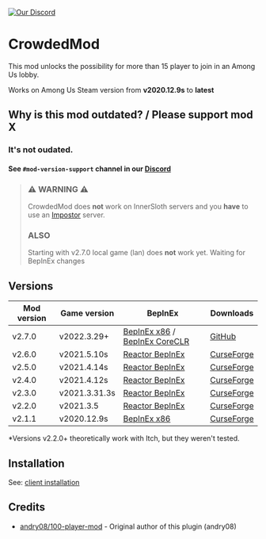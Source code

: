 [![Our Discord](https://img.shields.io/discord/787008412482797598?color=7289da&label=DISCORD&style=for-the-badge)](https://discord.gg/XEc7PdDTyn)
# CrowdedMod
This mod unlocks the possibility for more than 15 player to join in an Among Us lobby.

Works on Among Us Steam version from **v2020.12.9s** to **latest**

## Why is this mod outdated? / Please support mod X
### It's not oudated.
#### See `#mod-version-support` channel in our [Discord](https://discord.gg/qzx9GzR7Yd)
###

> ### :warning: **WARNING** :warning:
> CrowdedMod does **not** work on InnerSloth servers and you **have** to use an [Impostor](https://github.com/Impostor/Impostor) server.
> ### ALSO
> Starting with v2.7.0 local game (lan) does **not** work yet. Waiting for BepInEx changes
## Versions
| Mod version   | Game version  | BepInEx | Downloads |
| ------------- | ------------- | ------- | --------- |
| v2.7.0        | v2022.3.29+    | [BepInEx x86](https://builds.bepinex.dev/projects/bepinex_be/562/BepInEx_UnityIL2CPP_x86_7a97bdd_6.0.0-be.562.zip) / [BepInEx CoreCLR](https://builds.bepinex.dev/projects/bepinex_be/660/BepInEx-Unity.IL2CPP-win-x86-6.0.0-be.660%2B40bf261.zip) | [GitHub](https://github.com/CrowdedMods/CrowdedMod/releases/tag/v2.7.0) |
| v2.6.0        | v2021.5.10s   | [Reactor BepInEx](https://github.com/NuclearPowered/BepInEx/releases/download/6.0.0-reactor.18%2Bstructfix/BepInEx-6.0.0-reactor.18+structfix.zip) | [CurseForge](https://www.curseforge.com/among-us/all-mods/crowdedmod/files/3310911) |
| v2.5.0        | v2021.4.14s   | [Reactor BepInEx](https://github.com/NuclearPowered/BepInEx/releases/download/6.0.0-reactor.18%2Bstructfix/BepInEx-6.0.0-reactor.18+structfix.zip) | [CurseForge](https://www.curseforge.com/among-us/all-mods/crowdedmod/files/3296325) |
| v2.4.0        | v2021.4.12s   | [Reactor BepInEx](https://github.com/NuclearPowered/BepInEx/releases/download/6.0.0-reactor.18%2Bstructfix/BepInEx-6.0.0-reactor.18+structfix.zip) | [CurseForge](https://www.curseforge.com/among-us/all-mods/crowdedmod/files/3279698) |
| v2.3.0        | v2021.3.31.3s | [Reactor BepInEx](https://github.com/NuclearPowered/BepInEx/releases/download/6.0.0-reactor.18%2Bstructfix/BepInEx-6.0.0-reactor.18+structfix.zip) | [CurseForge](https://www.curseforge.com/among-us/all-mods/crowdedmod/files/3279689) |
| v2.2.0        | v2021.3.5     | [Reactor BepInEx](https://github.com/NuclearPowered/BepInEx/releases/download/6.0.0-reactor.16/BepInEx-6.0.0-reactor.16.zip) | [CurseForge](https://www.curseforge.com/among-us/all-mods/crowdedmod/files/3261806) |
| v2.1.1        | v2020.12.9s   | [BepInEx x86](https://builds.bepis.io/projects/bepinex_be/335/BepInEx_UnityIL2CPP_x86_acedebc_6.0.0-be.335.zip) | [CurseForge](https://www.curseforge.com/among-us/all-mods/crowdedmod/files/3202698) |

*Versions v2.2.0+ theoretically work with Itch, but they weren't tested.

## Installation
See: [client installation](https://github.com/CrowdedMods/CrowdedMod/blob/master/docs/ClientInstallation.md)

## Credits
- [andry08/100-player-mod](https://github.com/andry08/100-player-mod) - Original author of this plugin (andry08)

